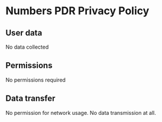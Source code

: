 # Numbers PDR Privacy Policy
## User data
No data collected
## Permissions
No permissions required
## Data transfer
No permission for network usage. No data transmission at all.